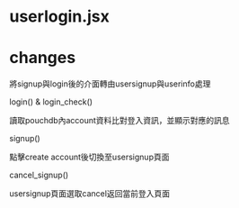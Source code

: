 # userlogin.jsx 

# changes

將signup與login後的介面轉由usersignup與userinfo處理

login() & login_check()

讀取pouchdb內account資料比對登入資訊，並顯示對應的訊息

signup()

點擊create account後切換至usersignup頁面

cancel_signup()

usersignup頁面選取cancel返回當前登入頁面